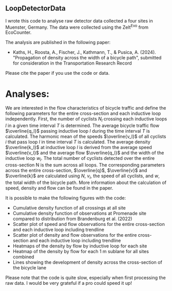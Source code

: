 ## LoopDetectorData
I wrote this code to analyse raw detector data collected a four sites in Muenster, Germany. The data were collected using the Zelt<sup>Evo</sup> from EcoCounter. 

The analysis are published in the following paper: 
  - Kaths, H., Roosta, A., Fischer, J., Kathmann, T., & Pusica, A. (2024). "Propagation of density across the width of a bicycle path", submitted for consideration in the Transportation Research Record

Please cite the paper if you use the code or data. 

# Analyses:
We are interested in the flow characteristics of bicycle traffic and define the following parameters for the entire cross-section and each inductive loop independently. First, the number of cyclists $N_l$ crossing each inductive loops $l$ in a given time interval $T$ is determined. The average bicycle traffic flow $\overline{q_l}$ passing inductive loop $l$ during the time interval $T$ is calculated. The harmonic mean of the speeds $\overline{v_l}$ of all cyclists $i$ that pass loop $l$ in time interval $T$ is calculated. The average density $\overline{k_l}$ at inductive loop $l$ is derived from the average speed $\overline{v_l}$ and the average flow $\overline{q_l}$ and the width of the inductive loop $w_l$. The total number of cyclists detected over the entire cross-section N is the sum across all loops. The corresponding parameters across the entire cross-section, $\overline{q}$, $\overline{v}$ and $\overline{k}$ are calculated using $N$, $v_i$, the speed of all cyclists, and $w$, the total width of the bicycle path. More information about the calculation of speed, density and flow can be found in the paper. 

It is possible to make the following figures with the code:
 - Cumulative density function of all crossings at all site 
 - Cumulative density function of observations at Promenade site compared to distribution from Brandenburg et al. (2022)
 - Scatter plot of speed and flow observations for the entire cross-section and each inductive loop including trendline
 - Scatter plot of density and flow observations for the entire cross-section and each inductive loop including trendline
 - Heatmaps of the density by flow by inductive loop for each site
 - Heatmap of the density by flow for each 1 m sublane for all sites combined
 - Lines showing the development of density across the cross-section of the bicycle lane

Please note that the code is quite slow, especially when first processing the raw data. I would be very grateful if a pro could speed it up!


